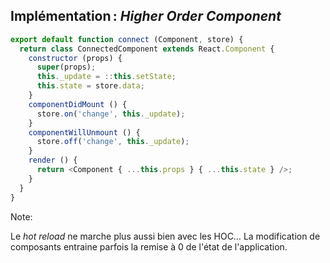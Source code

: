 ## Implémentation : *Higher Order Component*

```js
export default function connect (Component, store) {
  return class ConnectedComponent extends React.Component {
    constructor (props) {
      super(props);
      this._update = ::this.setState;
      this.state = store.data;
    }
    componentDidMount () {
      store.on('change', this._update);
    }
    componentWillUnmount () {
      store.off('change', this._update);
    }
    render () {
      return <Component { ...this.props } { ...this.state } />;
    }
  }
}
```

Note:

Le *hot reload* ne marche plus aussi bien avec les HOC… La modification de composants entraine parfois la remise à 0 de l'état de l'application.
